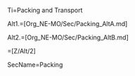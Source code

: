 Ti=Packing and Transport

Alt1.=[Org_NE-MO/Sec/Packing_AltA.md]

Alt2.=[Org_NE-MO/Sec/Packing_AltB.md]

=[Z/Alt/2]

SecName=Packing
